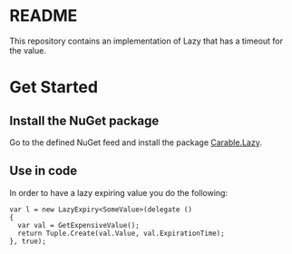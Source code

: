 # README #

This repository contains an implementation of Lazy<T> that has a timeout for the value.

# Get Started

## Install the NuGet package

Go to the defined NuGet feed and install the package [Carable.Lazy](https://www.myget.org/feed/carable/package/nuget/Carable.Lazy).

## Use in code

In order to have a lazy expiring value you do the following:

```
var l = new LazyExpiry<SomeValue>(delegate () 
{
  var val = GetExpensiveValue();
  return Tuple.Create(val.Value, val.ExpirationTime);
}, true);
```